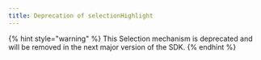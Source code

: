 ```yaml
---
title: Deprecation of selectionHighlight
---
```


{% hint style="warning" %}
This Selection mechanism is deprecated and will be removed in the next major version of the SDK.
{% endhint %}
